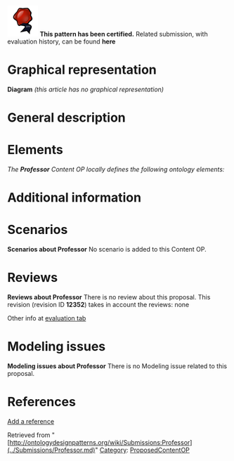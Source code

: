 [![](../images/thumb/b/b5/Certified.png/70px-Certified.png)](../Image/Certified.png.md "Certified.png") __This pattern has been certified.__
Related submission, with evaluation history, can be found __here__





#  Graphical representation


__Diagram__
_(this article has no graphical representation)_



#  General description


  




#  Elements


_The __Professor__ Content OP locally defines the following ontology elements:_


  




#  Additional information


#  Scenarios



__Scenarios about Professor__
No scenario is added to this Content OP.




#  Reviews



__Reviews about Professor__
There is no review about this proposal.
This revision (revision ID __12352__) takes in account the reviews: none


Other info at [evaluation tab](http://ontologydesignpatterns.org/wiki/index.php?title=Submissions:Professor&action=evaluation "http://ontologydesignpatterns.org/wiki/index.php?title=Submissions:Professor&action=evaluation")




#  Modeling issues



__Modeling issues about Professor__
There is no Modeling issue related to this proposal.




#  References


[Add a reference](index.php@title=Odp%253AAdd_reference&subject=../Submissions/Professor.md "http://ontologydesignpatterns.org/wiki/index.php?title=Odp:Add_reference&subject=Submissions%3AProfessor")


  






Retrieved from "[http://ontologydesignpatterns.org/wiki/Submissions:Professor](../Submissions/Professor.md)"
 [Category](http://ontologydesignpatterns.org/wiki/Special:Categories "Special:Categories"): [ProposedContentOP](../Category/ProposedContentOP.md "Category:ProposedContentOP")